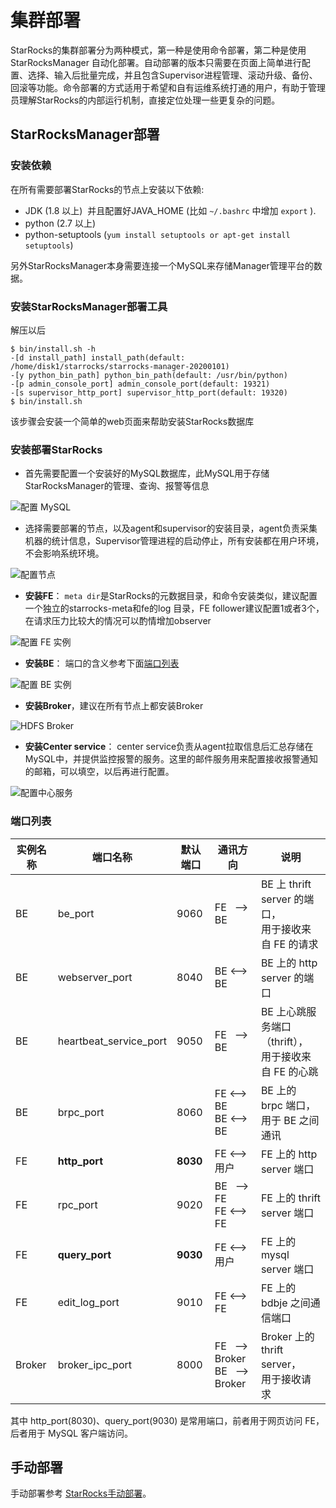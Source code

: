 # 集群部署

StarRocks的集群部署分为两种模式，第一种是使用命令部署，第二种是使用 StarRocksManager 自动化部署。自动部署的版本只需要在页面上简单进行配置、选择、输入后批量完成，并且包含Supervisor进程管理、滚动升级、备份、回滚等功能。命令部署的方式适用于希望和自有运维系统打通的用户，有助于管理员理解StarRocks的内部运行机制，直接定位处理一些更复杂的问题。

## StarRocksManager部署

### 安装依赖

在所有需要部署StarRocks的节点上安装以下依赖:

* JDK (1.8 以上)  并且配置好JAVA_HOME (比如 `~/.bashrc` 中增加 `export` ).
* python (2.7 以上)
* python-setuptools (`yum install setuptools or apt-get install setuptools`)

另外StarRocksManager本身需要连接一个MySQL来存储Manager管理平台的数据。

### 安装StarRocksManager部署工具

解压以后

~~~shell
$ bin/install.sh -h
-[d install_path] install_path(default: /home/disk1/starrocks/starrocks-manager-20200101)
-[y python_bin_path] python_bin_path(default: /usr/bin/python)
-[p admin_console_port] admin_console_port(default: 19321)
-[s supervisor_http_port] supervisor_http_port(default: 19320)
$ bin/install.sh
~~~

该步骤会安装一个简单的web页面来帮助安装StarRocks数据库

### 安装部署StarRocks

* 首先需要配置一个安装好的MySQL数据库，此MySQL用于存储StarRocksManager的管理、查询、报警等信息

![配置 MySQL](../assets/8.1.1.3-1.png)

* 选择需要部署的节点，以及agent和supervisor的安装目录，agent负责采集机器的统计信息，Supervisor管理进程的启动停止，所有安装都在用户环境，不会影响系统环境。

![配置节点](../assets/8.1.1.3-2.png)

* **安装FE**： `meta dir`是StarRocks的元数据目录，和命令安装类似，建议配置一个独立的starrocks-meta和fe的log 目录，FE follower建议配置1或者3个，在请求压力比较大的情况可以酌情增加observer

![配置 FE 实例](../assets/8.1.1.3-3.png)

* **安装BE**： 端口的含义参考下面[端口列表](#端口列表)

![配置 BE 实例](../assets/8.1.1.3-4.png)

* **安装Broker**，建议在所有节点上都安装Broker

![HDFS Broker](../assets/8.1.1.3-5.png)

* **安装Center service**： center service负责从agent拉取信息后汇总存储在MySQL中，并提供监控报警的服务。这里的邮件服务用来配置接收报警通知的邮箱，可以填空，以后再进行配置。

![配置中心服务](../assets/8.1.1.3-6.png)

### 端口列表

|实例名称|端口名称|默认端口|通讯方向|说明|
|---|---|---|---|---|
|BE|be_port|9060|FE&nbsp;&nbsp; --> BE|BE 上 thrift server 的端口，<br/>用于接收来自 FE 的请求|
|BE|webserver_port|8040|BE <--> BE|BE 上的 http server 的端口|
|BE|heartbeat_service_port|9050|FE&nbsp;&nbsp; --> BE|BE 上心跳服务端口（thrift），<br/>用于接收来自 FE 的心跳|
|BE|brpc_port|8060|FE <--> BE<br/>BE <--> BE|BE 上的 brpc 端口，<br/>用于 BE 之间通讯|
|FE|**http_port**|**8030**|FE <--> 用户|FE 上的 http server 端口|
|FE|rpc_port|9020|BE&nbsp;&nbsp; --> FE<br/> FE <--> FE|FE 上的 thrift server 端口|
|FE|**query_port**|**9030**| FE <--> 用户|FE 上的 mysql server 端口|
|FE|edit_log_port|9010|FE <--> FE|FE 上的 bdbje 之间通信端口|
|Broker|broker_ipc_port|8000|FE&nbsp;&nbsp; --> Broker <br/>BE&nbsp;&nbsp; --> Broker|Broker 上的 thrift server，<br/>用于接收请求|

其中 http_port(8030)、query_port(9030) 是常用端口，前者用于网页访问 FE，后者用于 MySQL 客户端访问。

## 手动部署

手动部署参考 [StarRocks手动部署](../quick_start/Deploy.md)。
